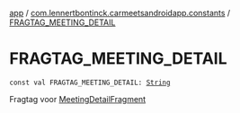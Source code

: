 [app](../index.md) / [com.lennertbontinck.carmeetsandroidapp.constants](index.md) / [FRAGTAG_MEETING_DETAIL](./-f-r-a-g-t-a-g_-m-e-e-t-i-n-g_-d-e-t-a-i-l.md)

# FRAGTAG_MEETING_DETAIL

`const val FRAGTAG_MEETING_DETAIL: `[`String`](https://kotlinlang.org/api/latest/jvm/stdlib/kotlin/-string/index.html)

Fragtag voor [MeetingDetailFragment](../com.lennertbontinck.carmeetsandroidapp.fragments/-meeting-detail-fragment/index.md)

